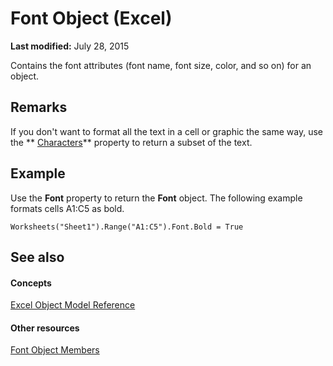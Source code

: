 
# Font Object (Excel)

 **Last modified:** July 28, 2015

Contains the font attributes (font name, font size, color, and so on) for an object.

## Remarks

If you don't want to format all the text in a cell or graphic the same way, use the  ** [Characters](5011b6d3-23ab-e2a8-9616-c4c73d3ae60e.md)** property to return a subset of the text.


## Example

Use the  **Font** property to return the **Font** object. The following example formats cells A1:C5 as bold.


```
Worksheets("Sheet1").Range("A1:C5").Font.Bold = True
```


## See also


#### Concepts


 [Excel Object Model Reference](11ea8598-8a20-92d5-f98b-0da04263bf2c.md)
#### Other resources


 [Font Object Members](537d89ae-59c5-0420-029a-32a2c385f02c.md)
